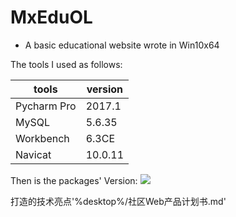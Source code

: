 # MxEduOL
- A basic educational website wrote in Win10x64

The tools I used as follows:

tools | version
----- | -----
Pycharm Pro|2017.1
MySQL |5.6.35
Workbench|6.3CE
Navicat|10.0.11

Then is the packages' Version:
<img src="E:/djangoProject/MxEduOL/image/PackagesVersion.png"></img>

打造的技术亮点'%desktop%/社区Web产品计划书.md'
